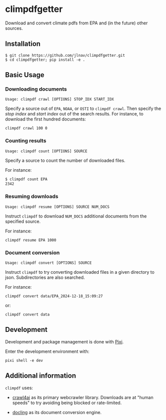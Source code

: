 # climpdfgetter

Download and convert climate pdfs from EPA and (in the future) other sources.

## Installation

```
$ git clone https://github.com/jlnav/climpdfgetter.git
$ cd climpdfgetter; pip install -e .
```

## Basic Usage

### Downloading documents

```Usage: climpdf crawl [OPTIONS] STOP_IDX START_IDX```

Specify a source out of ``EPA``, ``NOAA``, or ``OSTI`` to ``climpdf crawl``. Then specify
the *stop index* and *start index* out of the search results. For instance, to download
the first hundred documents:

```climpdf crawl 100 0```

### Counting results

```Usage: climpdf count [OPTIONS] SOURCE```

Specify a source to count the number of downloaded files.

For instance:

````bash
$ climpdf count EPA
2342
````

### Resuming downloads

```Usage: climpdf resume [OPTIONS] SOURCE NUM_DOCS```

Instruct ``climpdf`` to download ``NUM_DOCS`` additional documents from the
specified source.

For instance:

```climpdf resume EPA 1000```

### Document conversion

```Usage: climpdf convert [OPTIONS] SOURCE```

Instruct ``climpdf`` to try converting downloaded files in a given directory
to json. Subdirectories are also searched.

For instance:

```climpdf convert data/EPA_2024-12-18_15:09:27```

or:

```climpdf convert data```

## Development

Development and package management is done with [Pixi](https://pixi.sh/latest/).

Enter the development environment with:

```pixi shell -e dev```

## Additional information

``climpdf`` uses:

- [crawl4ai](https://crawl4ai.com/mkdocs/) as its primary webcrawler
library. Downloads are at "human speeds" to try avoiding being blocked
or rate-limited.

- [docling](https://ds4sd.github.io/docling/) as its document conversion engine.
